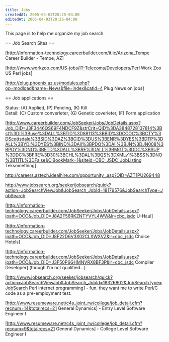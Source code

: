 ```yaml
---
title: Jobs
createdAt: 2005-04-03T20:25-04:00
editedAt: 2005-04-03T20:26-04:00
---
```


This page is to help me organize my job search.

== Job Search Sites ==

[http://information-technology.careerbuilder.com/it.ic/Arizona_Tempe Career Builder - Tempe, AZ]

[http://www.workzoo.com/US-jobs/IT-Telecoms/Developers/Perl Work Zoo US Perl jobs]

[http://plug.phoenix.az.us/modules.php?op=modload&name=News&file=index&catid=4 Plug News on jobs]

== Job applications ==

Status: (A) Applied, (P) Pending, (K) Kill<br>
Detail: (C) Custom converleter, (G) Genetic coverleter, (F) Form application

[http://www.careerbuilder.com/JobSeeker/Jobs/JobDetails.aspx?Job_DID=J3F3446QS69F4NDCF9Z&strCrit=QID%3DA3848728137814%3Bst%3Di%3Buse%3DALL%3BTID%3D88113%3BBID%3DCCOC%3BCTY%3DScottsdale%3BSID%3DAZ%3BCID%3DUS%3BENR%3DYES%3BDTP%3DALL%3BYDI%3DYES%3BIND%3DAll%3BPDQ%3DAll%3BJN%3DJN008%3BPOY%3DNO%3BETD%3DALL%3BRE%3DALL%3BMGT%3DDC%3BSUP%3DDC%3BFRE%3D30%3BCHL%3DAL%3BQS%3DXMLv1%3BSS%3DNO%3BTITL%3DFalse&CiBookMark=1&siteid=CBC_JSDC_JobListing Teksomething]

http://careers.aztech.idealhire.com/opportunity_.asp?OID=AZT1PU269448

http://www.jobsearch.org/seeker/jobsearch/quick?action=JobSearchViewJob&JobSearch_JobId=18179576&JobSearchType=JobSearch

[http://information-technology.careerbuilder.com/JobSeeker/Jobs/JobDetails.aspx?ipath=OCC&Job_DID=J8A2F56RKZNTYVYL4WW&lr=cbc_jsdc U-Haul]


[http://information-technology.careerbuilder.com/JobSeeker/Jobs/JobDetails.aspx?ipath=OCC&Job_DID=J8F22D6V3X02CLXWXVZ&lr=cbc_jsdc Choice Hotels]

[http://information-technology.careerbuilder.com/JobSeeker/Jobs/JobDetails.aspx?ipath=OCC&Job_DID=J3F50P6GHMNVRX8BF3P&lr=cbc_jsdc Compiler Developer] (though I'm not qualified...)

[http://www.jobsearch.org/seeker/jobsearch/quick?action=JobSearchViewJob&JobSearch_JobId=18326802&JobSearchType=JobSearch Perl internet programming] - fun. they want me to write Perl/C code as a pre-employment test.

[http://www.resumeware.net/c4s_joint_rw/college/job_detail.cfm?recnum=14&totalrecs=21 General Dynamics] - Entry Level Software Engineer I

[http://www.resumeware.net/c4s_joint_rw/college/job_detail.cfm?recnum=9&totalrecs=21 General Dynamics] - College Level Software Engineer I

